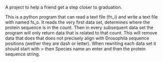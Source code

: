 A project to help a friend get a step closer to graduation.

This is a python program that can read a text file (fn_i) and write a text file with named fs_o. It reads the very first data set, determines where the protein sequence is in the count. Then in every subsequent data set the program will only return data that is related to that count. This will remove data that does that does not precisely align with Drosophila sequence positions  (wether they are dash or letter). When rewriting each data set it should start with > then Species name an enter and then the protein sequence string.
